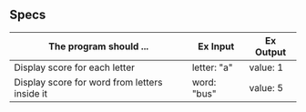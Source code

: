 ## Specs
The program should ... | Ex Input | Ex Output
--- | --- | ---
Display score for each letter | letter: "a" | value: 1
Display score for word from letters inside it | word: "bus" | value: 5

